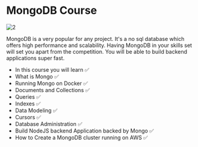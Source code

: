 # MongoDB Course

![2](https://user-images.githubusercontent.com/40702606/118755471-cf58b300-b860-11eb-979a-16d263b320a8.png)

MongoDB is a very popular for any project. It's a no sql database which offers high performance and scalability. Having MongoDB in your skills set will set you apart from the competition. You will be able to build backend applications super fast.

- In this course you will learn ✅
- What is Mongo ✅
- Running Mongo on Docker ✅
- Documents and Collections ✅
- Queries ✅
- Indexes ✅
- Data Modeling ✅
- Cursors ✅
- Database Administration ✅
- Build NodeJS backend Application backed by Mongo ✅
- How to Create a MongoDB cluster running on AWS ✅
